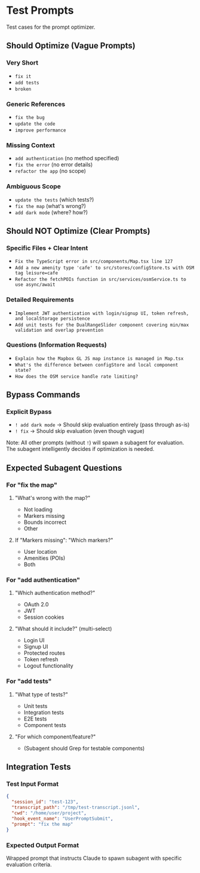 # Test Prompts

Test cases for the prompt optimizer.

## Should Optimize (Vague Prompts)

### Very Short
- `fix it`
- `add tests`
- `broken`

### Generic References
- `fix the bug`
- `update the code`
- `improve performance`

### Missing Context
- `add authentication` (no method specified)
- `fix the error` (no error details)
- `refactor the app` (no scope)

### Ambiguous Scope
- `update the tests` (which tests?)
- `fix the map` (what's wrong?)
- `add dark mode` (where? how?)

## Should NOT Optimize (Clear Prompts)

### Specific Files + Clear Intent
- `Fix the TypeScript error in src/components/Map.tsx line 127`
- `Add a new amenity type 'cafe' to src/stores/configStore.ts with OSM tag leisure=cafe`
- `Refactor the fetchPOIs function in src/services/osmService.ts to use async/await`

### Detailed Requirements
- `Implement JWT authentication with login/signup UI, token refresh, and localStorage persistence`
- `Add unit tests for the DualRangeSlider component covering min/max validation and overlap prevention`

### Questions (Information Requests)
- `Explain how the Mapbox GL JS map instance is managed in Map.tsx`
- `What's the difference between configStore and local component state?`
- `How does the OSM service handle rate limiting?`

## Bypass Commands

### Explicit Bypass
- `! add dark mode` → Should skip evaluation entirely (pass through as-is)
- `! fix` → Should skip evaluation (even though vague)

Note: All other prompts (without `!`) will spawn a subagent for evaluation. The subagent intelligently decides if optimization is needed.

## Expected Subagent Questions

### For "fix the map"
1. "What's wrong with the map?"
   - Not loading
   - Markers missing
   - Bounds incorrect
   - Other

2. If "Markers missing":
   "Which markers?"
   - User location
   - Amenities (POIs)
   - Both

### For "add authentication"
1. "Which authentication method?"
   - OAuth 2.0
   - JWT
   - Session cookies

2. "What should it include?" (multi-select)
   - Login UI
   - Signup UI
   - Protected routes
   - Token refresh
   - Logout functionality

### For "add tests"
1. "What type of tests?"
   - Unit tests
   - Integration tests
   - E2E tests
   - Component tests

2. "For which component/feature?"
   - (Subagent should Grep for testable components)

## Integration Tests

### Test Input Format
```json
{
  "session_id": "test-123",
  "transcript_path": "/tmp/test-transcript.jsonl",
  "cwd": "/home/user/project",
  "hook_event_name": "UserPromptSubmit",
  "prompt": "fix the map"
}
```

### Expected Output Format
Wrapped prompt that instructs Claude to spawn subagent with specific evaluation criteria.
